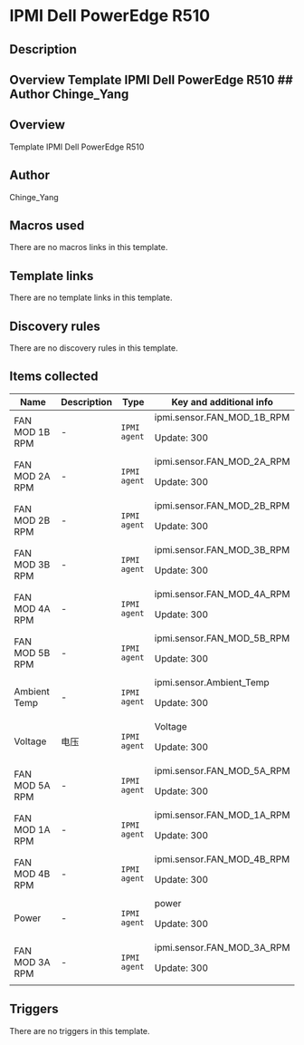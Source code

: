 # IPMI Dell PowerEdge R510

## Description

## Overview Template IPMI Dell PowerEdge R510 ## Author Chinge_Yang 

## Overview

Template IPMI Dell PowerEdge R510



## Author

Chinge_Yang

## Macros used

There are no macros links in this template.

## Template links

There are no template links in this template.

## Discovery rules

There are no discovery rules in this template.

## Items collected

|Name|Description|Type|Key and additional info|
|----|-----------|----|----|
|FAN MOD 1B RPM|<p>-</p>|`IPMI agent`|ipmi.sensor.FAN_MOD_1B_RPM<p>Update: 300</p>|
|FAN MOD 2A RPM|<p>-</p>|`IPMI agent`|ipmi.sensor.FAN_MOD_2A_RPM<p>Update: 300</p>|
|FAN MOD 2B RPM|<p>-</p>|`IPMI agent`|ipmi.sensor.FAN_MOD_2B_RPM<p>Update: 300</p>|
|FAN MOD 3B RPM|<p>-</p>|`IPMI agent`|ipmi.sensor.FAN_MOD_3B_RPM<p>Update: 300</p>|
|FAN MOD 4A RPM|<p>-</p>|`IPMI agent`|ipmi.sensor.FAN_MOD_4A_RPM<p>Update: 300</p>|
|FAN MOD 5B RPM|<p>-</p>|`IPMI agent`|ipmi.sensor.FAN_MOD_5B_RPM<p>Update: 300</p>|
|Ambient Temp|<p>-</p>|`IPMI agent`|ipmi.sensor.Ambient_Temp<p>Update: 300</p>|
|Voltage|<p>电压</p>|`IPMI agent`|Voltage<p>Update: 300</p>|
|FAN MOD 5A RPM|<p>-</p>|`IPMI agent`|ipmi.sensor.FAN_MOD_5A_RPM<p>Update: 300</p>|
|FAN MOD 1A RPM|<p>-</p>|`IPMI agent`|ipmi.sensor.FAN_MOD_1A_RPM<p>Update: 300</p>|
|FAN MOD 4B RPM|<p>-</p>|`IPMI agent`|ipmi.sensor.FAN_MOD_4B_RPM<p>Update: 300</p>|
|Power|<p>-</p>|`IPMI agent`|power<p>Update: 300</p>|
|FAN MOD 3A RPM|<p>-</p>|`IPMI agent`|ipmi.sensor.FAN_MOD_3A_RPM<p>Update: 300</p>|
## Triggers

There are no triggers in this template.

